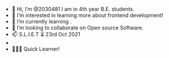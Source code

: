 - 👋 Hi, I’m @2030481 I am in 4th year B.E. students<sliet>.
- 👀 I’m interested in learning more about frontend development!
- 🌱 I’m currently learning .
- 💞️ I’m looking to collaborate on Open source Software.
- 📫 S.L.I.E.T
  ⏳ 23rd Oct 2021
-
- 👨🏻‍💻 Quick Learner!

<!---
2030481/2030481 is a ✨ special ✨ repository because its `README.md` (this file) appears on your GitHub profile.
You can click the Preview link to take a look at your changes.
--->
